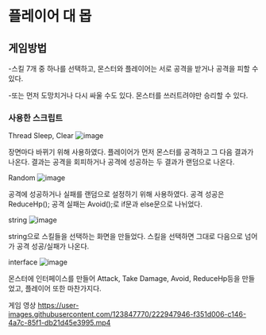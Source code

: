 # 플레이어 대 몹

## 게임방법

-스킬 7개 중 하나를 선택하고, 몬스터와 플레이어는 서로 공격을 받거나 공격을 피할 수 있다.

-또는 먼저 도망치거나 다시 싸울 수도 있다. 몬스터를 쓰러트려야만 승리할 수 있다. 

### 사용한 스크립트

Thread Sleep, Clear
![image](https://user-images.githubusercontent.com/123847770/222946519-997c614e-00ae-498f-acf1-44db3da09763.png)


장면마다 바뀌기 위해 사용하였다. 플레이어가 먼저 몬스터를 공격하고 그 다음 결과가 나온다. 결과는 공격을 회피하거나 공격에 성공하는 두 결과가 랜덤으로 나온다.

Random
![image](https://user-images.githubusercontent.com/123847770/222946414-9bb7631b-b713-4151-8800-3e2491cde516.png)

공격에 성공하거나 실패를 랜덤으로 설정하기 위해 사용하였다. 공격 성공은 ReduceHp(); 공격 실패는 Avoid();로 if문과 else문으로 나뉘었다.

string
![image](https://user-images.githubusercontent.com/123847770/222946486-1dbb7384-8790-4188-9b76-ab007f2f0cb2.png)


string으로 스킬들을 선택하는 화면을 만들었다. 스킬을 선택하면 그대로 다음으로 넘어가 공격 성공/실패가 나온다.

interface
![image](https://user-images.githubusercontent.com/123847770/222946695-5a936e94-f0c4-48fd-94b1-d3429740b56e.png)


몬스터에 인터페이스를 만들어 Attack, Take Damage, Avoid, ReduceHp등을 만들었고, 플레이어 또한 마찬가지다.


게임 영상
https://user-images.githubusercontent.com/123847770/222947946-f351d006-c146-4a7c-85f1-db21d45e3995.mp4


